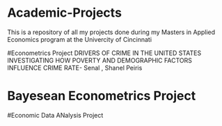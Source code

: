 # Academic-Projects

This is a repository of all my projects done during my Masters in Applied Economics program at the Univercity of Cincinnati

#Econometrics Project
DRIVERS OF CRIME IN THE UNITED STATES INVESTIGATING HOW POVERTY AND DEMOGRAPHIC FACTORS INFLUENCE CRIME RATE- Senal , Shanel Peiris

# Bayesean Econometrics Project


#Economic Data ANalysis Project

